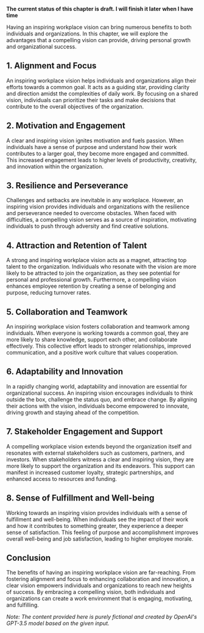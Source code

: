 **The current status of this chapter is draft. I will finish it later when I have time**

Having an inspiring workplace vision can bring numerous benefits to both individuals and organizations. In this chapter, we will explore the advantages that a compelling vision can provide, driving personal growth and organizational success.

**1. Alignment and Focus**
--------------------------

An inspiring workplace vision helps individuals and organizations align their efforts towards a common goal. It acts as a guiding star, providing clarity and direction amidst the complexities of daily work. By focusing on a shared vision, individuals can prioritize their tasks and make decisions that contribute to the overall objectives of the organization.

**2. Motivation and Engagement**
--------------------------------

A clear and inspiring vision ignites motivation and fuels passion. When individuals have a sense of purpose and understand how their work contributes to a larger goal, they become more engaged and committed. This increased engagement leads to higher levels of productivity, creativity, and innovation within the organization.

**3. Resilience and Perseverance**
----------------------------------

Challenges and setbacks are inevitable in any workplace. However, an inspiring vision provides individuals and organizations with the resilience and perseverance needed to overcome obstacles. When faced with difficulties, a compelling vision serves as a source of inspiration, motivating individuals to push through adversity and find creative solutions.

**4. Attraction and Retention of Talent**
-----------------------------------------

A strong and inspiring workplace vision acts as a magnet, attracting top talent to the organization. Individuals who resonate with the vision are more likely to be attracted to join the organization, as they see potential for personal and professional growth. Furthermore, a compelling vision enhances employee retention by creating a sense of belonging and purpose, reducing turnover rates.

**5. Collaboration and Teamwork**
---------------------------------

An inspiring workplace vision fosters collaboration and teamwork among individuals. When everyone is working towards a common goal, they are more likely to share knowledge, support each other, and collaborate effectively. This collective effort leads to stronger relationships, improved communication, and a positive work culture that values cooperation.

**6. Adaptability and Innovation**
----------------------------------

In a rapidly changing world, adaptability and innovation are essential for organizational success. An inspiring vision encourages individuals to think outside the box, challenge the status quo, and embrace change. By aligning their actions with the vision, individuals become empowered to innovate, driving growth and staying ahead of the competition.

**7. Stakeholder Engagement and Support**
-----------------------------------------

A compelling workplace vision extends beyond the organization itself and resonates with external stakeholders such as customers, partners, and investors. When stakeholders witness a clear and inspiring vision, they are more likely to support the organization and its endeavors. This support can manifest in increased customer loyalty, strategic partnerships, and enhanced access to resources and funding.

**8. Sense of Fulfillment and Well-being**
------------------------------------------

Working towards an inspiring vision provides individuals with a sense of fulfillment and well-being. When individuals see the impact of their work and how it contributes to something greater, they experience a deeper sense of satisfaction. This feeling of purpose and accomplishment improves overall well-being and job satisfaction, leading to higher employee morale.

**Conclusion**
--------------

The benefits of having an inspiring workplace vision are far-reaching. From fostering alignment and focus to enhancing collaboration and innovation, a clear vision empowers individuals and organizations to reach new heights of success. By embracing a compelling vision, both individuals and organizations can create a work environment that is engaging, motivating, and fulfilling.

*Note: The content provided here is purely fictional and created by OpenAI's GPT-3.5 model based on the given input.*
